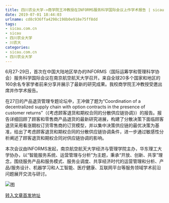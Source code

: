 ```yaml
---
title: 四川农业大学->商学院王冲教授在INFORMS服务科学国际会议上作学术报告 | sicau.com.cn
date: 2019-07-01 18:44:03
urlname: cd8c936ffa4298c198b0e918e75ff8dd
tags: 
- sicau.com.cn
- sicau
- 四川农业大学
- 川农大
categories:
- sicau.com.cn
- 四川农业大学
---
```



6月27-29日，首次在中国大陆地区举办的INFORMS（国际运筹学和管理科学协会）服务科学国际会议在南京航空航天大学召开。来自全球20多个国家和地区的160余名专家学者前来分享并展示了最新的研究成果。我校商学院王冲教授受邀出席并作学术报告。

在27日的产品退货管理专题论坛中，王冲做了题为“Coordination of a decentralized supply chain with option contracts in the presence of customer returns”（《考虑顾客退货和期权合同的分散供应链协调》）的报告。报告详细回顾了顾客和零售商产品退货的最新研究进展，构建了分散决策下面临顾客退货采用看涨期权订货零售商的订货模型，并以集中决策供应链的最优决策为基准，给出了考虑顾客退货和期权合同的分散供应链协调条件，进一步通过敏感性分析阐述了顾客退货和期权合同对供应链协调的影响。

本次会议由INFORMS发起，南京航空航天大学经济与管理学院主办，华东理工大学协办，以“智能服务系统、运营管理与分析”为主题，秉承“开放、创新、共享”理念，围绕服务产品和服务模式、服务业调度、共享经济时代的运营管理和分析、产品/服务设计、机器学习和人工智能、医疗健康、互联网平台等服务领域学术前沿问题展开交流与研讨。



![图](https://news.sicau.edu.cn/__local/8/B3/AA/B725D00C4E69EE42C76B09F991A_C9846338_108D8.jpg)

[转入文章首发地址](https://news.sicau.edu.cn/info/1078/52383.htm)